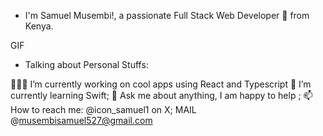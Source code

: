 - I'm Samuel Musembi!, a passionate Full Stack Web Developer 🚀 from Kenya.

GIF

- Talking about Personal Stuffs:

👨🏽‍💻 I’m currently working on cool apps using React and Typescript
🌱 I’m currently learning Swift;
💬 Ask me about anything, I am happy to help ;
📫 How to reach me: @icon_samuel1 on X;
  MAIL @musembisamuel527@gmail.com
<!---
Samuelmusembi is a ✨ special ✨ repository because its `README.md` (this file) appears on your GitHub profile.
You can click the Preview link to take a look at your changes.
--->
